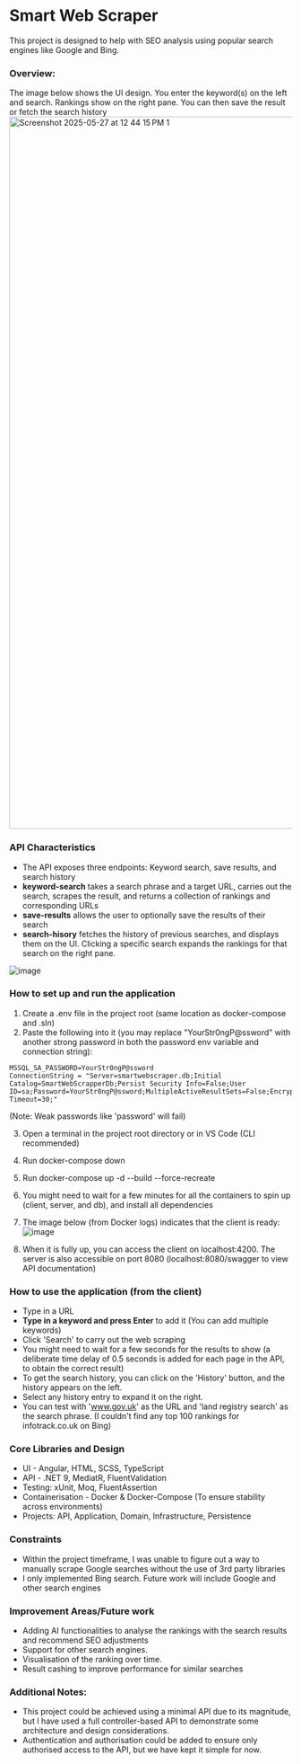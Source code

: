 # Smart Web Scraper
This project is designed to help with SEO analysis using popular search engines like Google and Bing.

### Overview:
The image below shows the UI design. You enter the keyword(s) on the left and search. Rankings show on the right pane. You can then save the result or fetch the search history
<img width="1268" alt="Screenshot 2025-05-27 at 12 44 15 PM 1" src="https://github.com/user-attachments/assets/611b89d0-d3f7-4910-97a4-65fd787b95cd" />

### API Characteristics
* The API exposes three endpoints: Keyword search, save results, and search history
* **keyword-search** takes a search phrase and a target URL, carries out the search, scrapes the result, and returns a collection of rankings and corresponding URLs
* **save-results** allows the user to optionally save the results of their search
* **search-hisory** fetches the history of previous searches, and displays them on the UI. Clicking a specific search expands the rankings for that search on the right pane.

![image](https://github.com/user-attachments/assets/93e6bd2a-6f3e-4623-96a1-d405223c171d)

### How to set up and run the application
1. Create a .env file in the project root (same location as docker-compose and .sln)
2. Paste the following into it (you may replace "YourStr0ngP@ssword" with another strong password in both the password env variable and connection string):

```
MSSQL_SA_PASSWORD=YourStr0ngP@ssword
ConnectionString = "Server=smartwebscraper.db;Initial Catalog=SmartWebScrapperDb;Persist Security Info=False;User ID=sa;Password=YourStr0ngP@ssword;MultipleActiveResultSets=False;Encrypt=True;TrustServerCertificate=True;Connection Timeout=30;"
```
(Note: Weak passwords like 'password' will fail)

3. Open a terminal in the project root directory or in VS Code (CLI recommended)
4. Run docker-compose down
5. Run docker-compose up -d --build --force-recreate
6. You might need to wait for a few minutes for all the containers to spin up (client, server, and db), and install all dependencies
7. The image below (from Docker logs) indicates that the client is ready:
   ![image](https://github.com/user-attachments/assets/11a32e20-af17-4b92-a35f-362abb7cd0ae)

9. When it is fully up, you can access the client on localhost:4200. The server is also accessible on port 8080 (localhost:8080/swagger to view API documentation)

### How to use the application (from the client)
* Type in a URL
* **Type in a keyword and press Enter** to add it (You can add multiple keywords)
* Click 'Search' to carry out the web scraping
* You might need to wait for a few seconds for the results to show (a deliberate time delay of 0.5 seconds is added for each page in the API, to obtain the correct result)
* To get the search history, you can click on the 'History' button, and the history appears on the left.
* Select any history entry to expand it on the right.
* You can test with 'www.gov.uk' as the URL and 'land registry search' as the search phrase. (I couldn't find any top 100 rankings for infotrack.co.uk on Bing)

### Core Libraries and Design
* UI - Angular, HTML, SCSS, TypeScript
* API - .NET 9, MediatR, FluentValidation
* Testing: xUnit, Moq, FluentAssertion
* Containerisation - Docker & Docker-Compose (To ensure stability across environments)
* Projects: API, Application, Domain, Infrastructure, Persistence

### Constraints
* Within the project timeframe, I was unable to figure out a way to manually scrape Google searches without the use of 3rd party libraries
* I only implemented Bing search. Future work will include Google and other search engines

### Improvement Areas/Future work
* Adding AI functionalities to analyse the rankings with the search results and recommend SEO adjustments
* Support for other search engines.
* Visualisation of the ranking over time.
* Result cashing to improve performance for similar searches

### Additional Notes:
* This project could be achieved using a minimal API due to its magnitude, but I have used a full controller-based API to demonstrate some architecture and design considerations.
* Authentication and authorisation could be added to ensure only authorised access to the API, but we have kept it simple for now.


